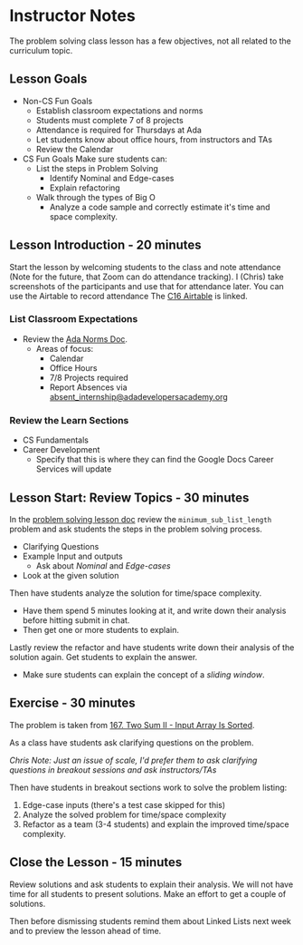 # Instructor Notes

The problem solving class lesson has a few objectives, not all related to the curriculum topic.

## Lesson Goals

- Non-CS Fun Goals
  - Establish classroom expectations and norms
  - Students must complete 7 of 8 projects
  - Attendance is required for Thursdays at Ada
  - Let students know about office hours, from instructors and TAs
  - Review the Calendar
- CS Fun Goals Make sure students can:
  - List the steps in Problem Solving
    - Identify Nominal and Edge-cases
    - Explain refactoring
  - Walk through the types of Big O
    - Analyze a code sample and correctly estimate it's time and space complexity.

## Lesson Introduction - 20 minutes

Start the lesson by welcoming students to the class and note attendance (Note for the future, that Zoom can do attendance tracking).  I (Chris) take screenshots of the participants and use that for attendance later.  You can use the Airtable to record attendance The [C16 Airtable](https://airtable.com/appkfPQ769uxQLSei/tbl6oiA8ZG1wKUonM/viwgf4wesbLFMlg1L?blocks=hide) is linked.

### List Classroom Expectations

- Review the [Ada Norms Doc](../00-about-thursdays-at-ada/norms.md).
  - Areas of focus:
    - Calendar
    - Office Hours
    - 7/8 Projects required
    - Report Absences via [absent_internship@adadevelopersacademy.org](mailto:absent_internship@adadevelopersacademy.org)

### Review the Learn Sections

- CS Fundamentals
- Career Development
  - Specify that this is where they can find the Google Docs Career Services will update

## Lesson Start: Review Topics - 30 minutes

In the [problem solving lesson doc](./01-problem-solving.md) review the `minimum_sub_list_length` problem and ask students the steps in the problem solving process.  

- Clarifying Questions
- Example Input and outputs
  - Ask about *Nominal* and *Edge-cases*
- Look at the given solution

Then have students analyze the solution for time/space complexity.

  - Have them spend 5 minutes looking at it, and write down their analysis before hitting submit in chat.
  - Then get one or more students to explain.

Lastly review the refactor and have students write down their analysis of the solution again.  Get students to explain the answer.

- Make sure students can explain the concept of a *sliding window*.

## Exercise - 30 minutes

The problem is taken from [167. Two Sum II - Input Array Is Sorted](https://leetcode.com/problems/two-sum-ii-input-array-is-sorted/). 

As a class have students ask clarifying questions on the problem.

*Chris Note: Just an issue of scale, I'd prefer them to ask clarifying questions in breakout sessions and ask instructors/TAs*

Then have students in breakout sections work to solve the problem listing:

1. Edge-case inputs (there's a test case skipped for this)
1. Analyze the solved problem for time/space complexity
1. Refactor as a team (3-4 students) and explain the improved time/space complexity.

## Close the Lesson - 15 minutes

Review solutions and ask students to explain their analysis. We will not have time for all students to present solutions. Make an effort to get a couple of solutions.

Then before dismissing students remind them about Linked Lists next week and to preview the lesson ahead of time.
